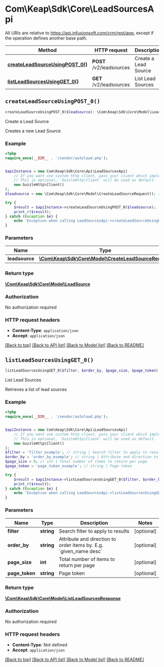 # Com\Keap\Sdk\Core\LeadSourcesApi

All URIs are relative to https://api.infusionsoft.com/crm/rest/app, except if the operation defines another base path.

| Method | HTTP request | Description |
| ------------- | ------------- | ------------- |
| [**createLeadSourceUsingPOST_0()**](LeadSourcesApi.md#createLeadSourceUsingPOST_0) | **POST** /v2/leadsources | Create a Lead Source |
| [**listLeadSourcesUsingGET_0()**](LeadSourcesApi.md#listLeadSourcesUsingGET_0) | **GET** /v2/leadsources | List Lead Sources |


## `createLeadSourceUsingPOST_0()`

```php
createLeadSourceUsingPOST_0($leadsource): \Com\Keap\Sdk\Core\Model\LeadSource
```

Create a Lead Source

Creates a new Lead Source

### Example

```php
<?php
require_once(__DIR__ . '/vendor/autoload.php');


$apiInstance = new Com\Keap\Sdk\Core\Api\LeadSourcesApi(
    // If you want use custom http client, pass your client which implements `GuzzleHttp\ClientInterface`.
    // This is optional, `GuzzleHttp\Client` will be used as default.
    new GuzzleHttp\Client()
);
$leadsource = new \Com\Keap\Sdk\Core\Model\CreateLeadSourceRequest(); // \Com\Keap\Sdk\Core\Model\CreateLeadSourceRequest | leadsource

try {
    $result = $apiInstance->createLeadSourceUsingPOST_0($leadsource);
    print_r($result);
} catch (Exception $e) {
    echo 'Exception when calling LeadSourcesApi->createLeadSourceUsingPOST_0: ', $e->getMessage(), PHP_EOL;
}
```

### Parameters

| Name | Type | Description  | Notes |
| ------------- | ------------- | ------------- | ------------- |
| **leadsource** | [**\Com\Keap\Sdk\Core\Model\CreateLeadSourceRequest**](../Model/CreateLeadSourceRequest.md)| leadsource | [optional] |

### Return type

[**\Com\Keap\Sdk\Core\Model\LeadSource**](../Model/LeadSource.md)

### Authorization

No authorization required

### HTTP request headers

- **Content-Type**: `application/json`
- **Accept**: `application/json`

[[Back to top]](#) [[Back to API list]](../../README.md#endpoints)
[[Back to Model list]](../../README.md#models)
[[Back to README]](../../README.md)

## `listLeadSourcesUsingGET_0()`

```php
listLeadSourcesUsingGET_0($filter, $order_by, $page_size, $page_token): \Com\Keap\Sdk\Core\Model\ListLeadSourcesResponse
```

List Lead Sources

Retrieves a list of lead sources

### Example

```php
<?php
require_once(__DIR__ . '/vendor/autoload.php');


$apiInstance = new Com\Keap\Sdk\Core\Api\LeadSourcesApi(
    // If you want use custom http client, pass your client which implements `GuzzleHttp\ClientInterface`.
    // This is optional, `GuzzleHttp\Client` will be used as default.
    new GuzzleHttp\Client()
);
$filter = 'filter_example'; // string | Search filter to apply to results
$order_by = 'order_by_example'; // string | Attribute and direction to order items by. E.g. `given_name desc`
$page_size = 0; // int | Total number of items to return per page
$page_token = 'page_token_example'; // string | Page token

try {
    $result = $apiInstance->listLeadSourcesUsingGET_0($filter, $order_by, $page_size, $page_token);
    print_r($result);
} catch (Exception $e) {
    echo 'Exception when calling LeadSourcesApi->listLeadSourcesUsingGET_0: ', $e->getMessage(), PHP_EOL;
}
```

### Parameters

| Name | Type | Description  | Notes |
| ------------- | ------------- | ------------- | ------------- |
| **filter** | **string**| Search filter to apply to results | [optional] |
| **order_by** | **string**| Attribute and direction to order items by. E.g. &#x60;given_name desc&#x60; | [optional] |
| **page_size** | **int**| Total number of items to return per page | [optional] |
| **page_token** | **string**| Page token | [optional] |

### Return type

[**\Com\Keap\Sdk\Core\Model\ListLeadSourcesResponse**](../Model/ListLeadSourcesResponse.md)

### Authorization

No authorization required

### HTTP request headers

- **Content-Type**: Not defined
- **Accept**: `application/json`

[[Back to top]](#) [[Back to API list]](../../README.md#endpoints)
[[Back to Model list]](../../README.md#models)
[[Back to README]](../../README.md)

